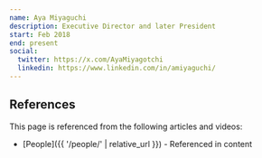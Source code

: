 ```yaml
---
name: Aya Miyaguchi
description: Executive Director and later President
start: Feb 2018
end: present
social:
  twitter: https://x.com/AyaMiyagotchi
  linkedin: https://www.linkedin.com/in/amiyaguchi/
---
```


## References

This page is referenced from the following articles and videos:

- [People]({{ '/people/' | relative_url }}) - Referenced in content